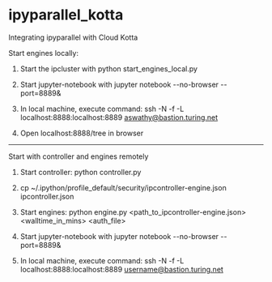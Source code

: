 # ipyparallel_kotta
Integrating ipyparallel with Cloud Kotta

Start engines locally:

1. Start the ipcluster with
python start_engines_local.py <number of engines>

2. Start jupyter-notebook with
jupyter notebook --no-browser --port=8889&

3. In local machine, execute command:
ssh -N -f -L localhost:8888:localhost:8889 aswathy@bastion.turing.net

4. Open localhost:8888/tree in browser

*************************************************************************************

Start with controller and engines remotely


1. Start controller:
python controller.py

2. cp ~/.ipython/profile_default/security/ipcontroller-engine.json ipcontroller.json

3. Start engines:
python engine.py <path_to_ipcontroller-engine.json> <walltime_in_mins> <Queue> <auth_file>

4. Start jupyter-notebook with
   jupyter notebook --no-browser --port=8889&

5. In local machine, execute command:
ssh -N -f -L localhost:8888:localhost:8889 username@bastion.turing.net

